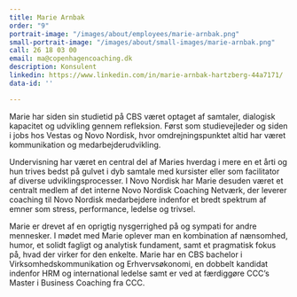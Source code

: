 ```yaml
---
title: Marie Arnbak
order: "9"
portrait-image: "/images/about/employees/marie-arnbak.png"
small-portrait-image: "/images/about/small-images/marie-arnbak.png"
call: 26 18 03 00
email: ma@copenhagencoaching.dk
description: Konsulent
linkedin: https://www.linkedin.com/in/marie-arnbak-hartzberg-44a7171/
data-id: ''

---
```

Marie har siden sin studietid på CBS været optaget af samtaler, dialogisk kapacitet og udvikling gennem refleksion. Først som studievejleder og siden i jobs hos Vestas og Novo Nordisk, hvor omdrejningspunktet altid har været kommunikation og medarbejderudvikling.

Undervisning har været en central del af Maries hverdag i mere en et årti og hun trives bedst på gulvet i dyb samtale med kursister eller som facilitator af diverse udviklingsprocesser. I Novo Nordisk har Marie desuden været et centralt medlem af det interne Novo Nordisk Coaching Netværk, der leverer coaching til Novo Nordisk medarbejdere indenfor et bredt spektrum af emner som stress, performance, ledelse og trivsel.

Marie er drevet af en oprigtig nysgerrighed på og sympati for andre mennesker. I mødet med Marie oplever man en kombination af nænsomhed, humor, et solidt fagligt og analytisk fundament, samt et pragmatisk fokus på, hvad der virker for den enkelte. Marie har en CBS bachelor i Virksomhedskommunikation og Erhvervsøkonomi, en dobbelt kandidat indenfor HRM og international ledelse samt er ved at færdiggøre CCC’s Master i Business Coaching fra CCC.